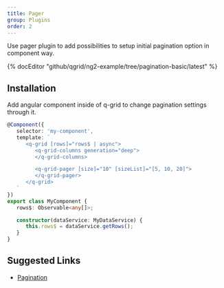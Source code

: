 ```yaml
---
title: Pager
group: Plugins
order: 2
---
```


Use pager plugin to add possibilities to setup initial pagination option in component way.

{% docEditor "github/qgrid/ng2-example/tree/pagination-basic/latest" %}

## Installation

Add angular component inside of q-grid to change pagination settings through it.

```typescript
@Component({
   selector: 'my-component',
   template: `
      <q-grid [rows]="rows$ | async">
         <q-grid-columns generation="deep">
         </q-grid-columns>

         <q-grid-pager [size]="10" [sizeList]="[5, 10, 20]">
         </q-grid-pager>
      </q-grid>
   `
})
export class MyComponent {
   rows$: Observable<any[]>;

   constructor(dataService: MyDataService) {
      this.rows$ = dataService.getRows();
   }
}
```

## Suggested Links

* [Pagination](/feature/pagination.html)